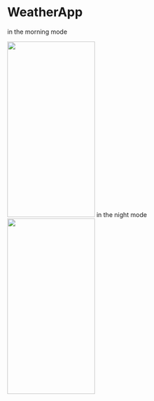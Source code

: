 # WeatherApp
<p> in the morning mode <p>
<img src="https://user-images.githubusercontent.com/47791578/138097226-13841d1c-4969-45f6-9541-37cf6b28184f.jpeg" width="200" height="400">
in the night mode
<img src="https://user-images.githubusercontent.com/47791578/138097307-ff8482c8-0c95-4397-9abb-fb19caa44af6.jpeg" width="200" height="400">

